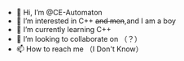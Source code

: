 - 👋 Hi, I’m @CE-Automaton
- 👀 I’m interested in C++ ~~and men~~,and I am a boy
- 🌱 I’m currently learning C++
- 💞️ I’m looking to collaborate on （？）
- 📫 How to reach me （I Don't Know）

<!---
CE-Automaton/CE-Automaton is a ✨ special ✨ repository because its `README.md` (this file) appears on your GitHub profile.
You can click the Preview link to take a look at your changes.
--->
